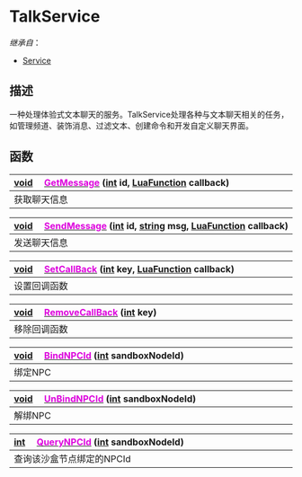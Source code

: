 # TalkService

*继承自*：
* [Service](/Api/Classes/Service/Service.md)

## 描述

一种处理体验式文本聊天的服务。TalkService处理各种与文本聊天相关的任务，如管理频道、装饰消息、过滤文本、创建命令和开发自定义聊天界面。

## 函数

|<div style="width:700px">[void](/Api/DataType/Void.md) &emsp;[<font color="dd00dd">GetMessage</font>](/Api/Classes/GamePlay/TalkService_F/GetMessage.md) ([int](/Api/DataType/Number.md) id, [LuaFunction](/Api/DataType/LuaFunction.md) callback)</div>|
|:---|
|获取聊天信息|

|<div style="width:700px">[void](/Api/DataType/Void.md) &emsp;[<font color="dd00dd">SendMessage</font>](/Api/Classes/GamePlay/TalkService_F/SendMessage.md) ([int](/Api/DataType/Number.md) id, [string](/Api/DataType/String.md) msg, [LuaFunction](/Api/DataType/LuaFunction.md) callback)</div>|
|:---|
|发送聊天信息|

|<div style="width:700px">[void](/Api/DataType/Void.md) &emsp;[<font color="dd00dd">SetCallBack</font>](/Api/Classes/GamePlay/TalkService_F/SetCallBack.md) ([int](/Api/DataType/Number.md) key, [LuaFunction](/Api/DataType/LuaFunction.md) callback)</div>|
|:---|
|设置回调函数|

|<div style="width:700px">[void](/Api/DataType/Void.md) &emsp;[<font color="dd00dd">RemoveCallBack</font>](/Api/Classes/GamePlay/TalkService_F/RemoveCallBack.md) ([int](/Api/DataType/Number.md) key)</div>|
|:---|
|移除回调函数|

|<div style="width:700px">[void](/Api/DataType/Void.md) &emsp;[<font color="dd00dd">BindNPCId</font>](/Api/Classes/GamePlay/TalkService_F/BindNPCId.md) ([int](/Api/DataType/Number.md) sandboxNodeId)</div>|
|:---|
|绑定NPC|

|<div style="width:700px">[void](/Api/DataType/Void.md) &emsp;[<font color="dd00dd">UnBindNPCId</font>](/Api/Classes/GamePlay/TalkService_F/UnBindNPCId.md) ([int](/Api/DataType/Number.md) sandboxNodeId)</div>|
|:---|
|解绑NPC|

|<div style="width:700px">[int](/Api/DataType/Number.md) &emsp;[<font color="dd00dd">QueryNPCId</font>](/Api/Classes/GamePlay/TalkService_F/QueryNPCId.md) ([int](/Api/DataType/Number.md) sandboxNodeId)</div>|
|:---|
|查询该沙盒节点绑定的NPCId|

